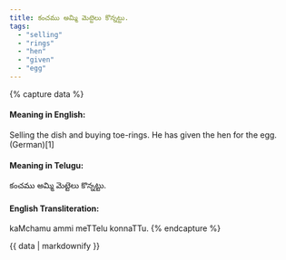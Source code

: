 ```yaml
---
title: కంచము అమ్మి మెట్టెలు కొన్నట్టు.
tags:
  - "selling"
  - "rings"
  - "hen"
  - "given"
  - "egg"
---
```


{% capture data %}
#### Meaning in English:
Selling the dish and buying toe-rings.
He has given the hen for the egg. (German)[1]

#### Meaning in Telugu:
కంచము అమ్మి మెట్టెలు కొన్నట్టు.

#### English Transliteration:
kaMchamu ammi meTTelu konnaTTu.
{% endcapture %}

{{ data | markdownify }}

